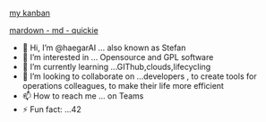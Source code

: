[my kanban](https://github.com/orgs/A1-Group-Base/projects/11/views/5)

[mardown - md - quickie](https://www.markdownguide.org/extended-syntax/)

- 👋 Hi, I’m @haegarAI ... also known as Stefan
- 👀 I’m interested in ... Opensource and GPL software
- 🌱 I’m currently learning ...GIThub,clouds,lifecycling
- 💞️ I’m looking to collaborate on ...developers , to create tools for operations colleagues, to make their life more efficient 
- 📫 How to reach me ... on Teams
- ⚡ Fun fact: ...42 

<!---
haegarAI/haegarAI is a ✨ special ✨ repository because its `README.md` (this file) appears on your GitHub profile.
You can click the Preview link to take a look at your changes.
--->

